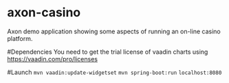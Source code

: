 # axon-casino
Axon demo application showing some aspects of running an on-line casino platform.

#Dependencies
You need to get the trial license of vaadin charts using https://vaadin.com/pro/licenses

#Launch
`mvn vaadin:update-widgetset`
`mvn spring-boot:run`
`localhost:8080`



